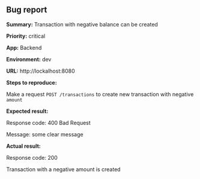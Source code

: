 ## Bug report 

**Summary:** Transaction with negative balance can be created

**Priority:** critical
 
**App:** Backend

**Environment:** dev

**URL:** http://lockalhost:8080

**Steps to reproduce:**

Make a request `POST /transactions` to create new transaction with negative `amount`

**Expected result:**

Response code: 400 Bad Request

Message: some clear message

**Actual result:**

Response code: 200

Transaction with a negative amount is created